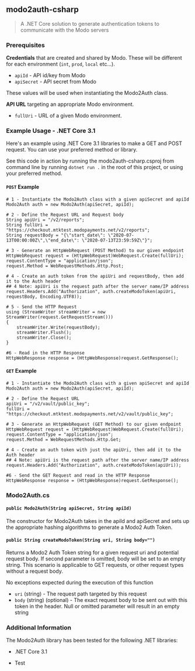 ## modo2auth-csharp

> A .NET Core solution to generate authentication tokens to communicate with the Modo servers

### Prerequisites

**Credentials** that are created and shared by Modo. These will be different for each environment (`int`, `prod`, `local` etc...).

- `apiId` - API id/key from Modo
- `apiSecret` - API secret from Modo

These values will be used when instantiating the Modo2Auth class.

**API URL** targeting an appropriate Modo environment.

- `fullUri` - URL of a given Modo environment.

### Example Usage - .NET Core 3.1
Here's an example using .NET Core 3.1 libraries to make a GET and POST request. You can use your preferred method or library.

See this code in action by running the modo2auth-csharp.csproj from command line by running `dotnet run .` in the root of this project, or using your preferred method.

#### `POST` Example
```
# 1 - Instantiate the Modo2Auth class with a given apiSecret and apiId
Modo2Auth auth = new Modo2Auth(apiSecret, apiId);

# 2 - Define the Request URL and Request body
String apiUri = "/v2/reports";
String fullUri = "https://checkout.mtktest.modopayments.net/v2/reports";
String requestBody = "{\"start_date\": \"2020-07-13T00:00:00Z\",\"end_date\": \"2020-07-13T23:59:59Z\"}";

# 3 - Generate an HttpWebRequest (POST Method) to our given endpoint
HttpWebRequest request = (HttpWebRequest)WebRequest.Create(fullUri);
request.ContentType = "application/json";
request.Method = WebRequestMethods.Http.Post;

# 4 - Create an auth token from the apiUri and requestBody, then add it to the Auth header
## 4 Note: apiUri is the request path after the server name/IP address
request.Headers.Add("Authorization", auth.createModoToken(apiUri, requestBody, Encoding.UTF8));

# 5 - Send the HTTP Request
using (StreamWriter streamWriter = new StreamWriter(request.GetRequestStream()))
{
    streamWriter.Write(requestBody);
    streamWriter.Flush();
    streamWriter.Close();
}

#6 - Read in the HTTP Response
HttpWebResponse response = (HttpWebResponse)request.GetResponse();
```

#### `GET` Example
```
# 1 - Instantiate the Modo2Auth class with a given apiSecret and apiId
Modo2Auth auth = new Modo2Auth(apiSecret, apiId);

# 2 - Define the Request URL
apiUri = "/v2/vault/public_key";
fullUri = "https://checkout.mtktest.modopayments.net/v2/vault/public_key";

# 3 - Generate an HttpWebRequest (GET Method) to our given endpoint
HttpWebRequest request = (HttpWebRequest)WebRequest.Create(fullUri);
request.ContentType = "application/json";
request.Method = WebRequestMethods.Http.Get;

# 4 - Create an auth token with just the apiUri, then add it to the Auth header
## 4 Note: apiUri is the request path after the server name/IP address
request.Headers.Add("Authorization", auth.createModoToken(apiUri));

#6 - Send the GET Request and read in the HTTP Response
HttpWebResponse response = (HttpWebResponse)request.GetResponse();
```

### Modo2Auth.cs

#### `public Modo2Auth(String apiSecret, String apiId)`

The constructor for Modo2Auth takes in the apiId and apiSecret and sets up the appropriate hashing algorithms to generate a Modo2 Auth Token.

#### `public String createModoToken(String uri, String body="")`

Returns a Modo2 Auth Token string for a given request uri and potential request body. If second parameter is omitted, body will be set to an empty string. This scenario is applicable to GET requests, or other request types without a request body.

No exceptions expected during the execution of this function

- `uri` (string) - The request path targeted by this request
- `body` (string) (optional) - The exact request body to be sent out with this token in the header. Null or omitted parameter will result in an empty string

### Additional Information

The Modo2Auth library has been tested for the following .NET libraries:
- .NET Core 3.1

- Test
